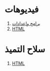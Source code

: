 # فيديوهات

1. [برامج واعدادات](https://www.youtube.com/playlist?list=PLfn-J4Tk3tbJTWdARWEfpUfLfEqoh-F54)
1. [HTML](https://www.youtube.com/playlist?list=PLfn-J4Tk3tbI-7fjvzIPgib9XFBn3Q-T1)


# سلاح التميذ

1. [HTML](http://saher.io/1809-tamkeen/manual/%D8%AF%D9%84%D9%8A%D9%84-html.html)
